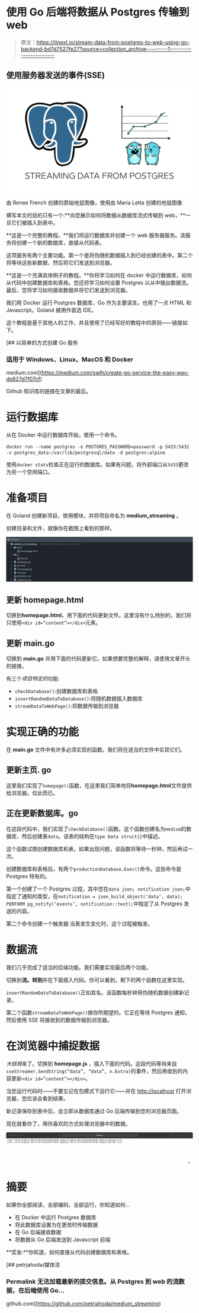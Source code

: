 # 使用 Go 后端将数据从 Postgres 传输到 web

> 原文：<https://itnext.io/stream-data-from-postgres-to-web-using-go-backend-bd7d7527fe27?source=collection_archive---------1----------------------->

## 使用服务器发送的事件(SSE)

![](img/40f14bb2e7240269f3e766b527670954.png)

由 Renee French 创建的原始地鼠图像，使用由 Maria Letta 创建的地鼠图像

撰写本文的目的只有一个:**向您展示如何将数据从数据库流式传输到 web，**一旦它们被插入到表中。

**这是一个完整的教程。**我们将运行数据库并创建一个 web 服务器服务。该服务将创建一个新的数据库，直接从代码表。

这项服务有两个主要功能。第一个是将伪随机数据插入到已经创建的表中。第二个将等待这些新数据，然后将它们发送到浏览器。

**这是一个充满具体例子的教程。**你将学习如何在 docker 中运行数据库，如何从代码中创建数据库和表格。您还将学习如何设置 Postgres 以从中输出数据流。最后，您将学习如何接收数据并将它们发送到浏览器。

我们用 Docker 运行 Postgres 数据库，Go 作为主要语言。也用了一点 HTML 和 Javascript。Goland 被用作首选 IDE。

这个教程是基于其他人的工作，并且使用了已经写好的教程中的原则——链接如下。

[](https://medium.com/swlh/create-go-service-the-easy-way-de827d7f07cf) [## 以简单的方式创建 Go 服务

### 适用于 Windows、Linux、MacOS 和 Docker

medium.com](https://medium.com/swlh/create-go-service-the-easy-way-de827d7f07cf) 

Github 知识库的链接在文章的最后。

# 运行数据库

从在 Docker 中运行数据库开始，使用一个命令。

```
docker run --name postgres -e POSTGRES_PASSWORD=password -p 5433:5432 -v postgres_data:/var/lib/postgresql/data -d postgres:alpine
```

使用`docker stats`检查正在运行的数据库。如果有问题，将外部端口从`5433`更改为另一个空闲端口。

# 准备项目

在 Goland 创建新项目，使用模块，并将项目命名为 **medium_streaming** 。

创建目录和文件，就像你在截图上看到的那样。

![](img/ccff050c640b4b909b87ef3fd66c4b1c.png)

## 更新 homepage.html

切换到**homepage.html**，用下面的代码更新文件。这里没有什么特别的，我们将只使用`<div id=”content”></div>`元素。

## 更新 main.go

切换到 **main.go** 并用下面的代码更新它。如果想要完整的解释，请使用文章开头的链接。

有三个*项目特定的*功能:

*   `checkDatabase()`:创建数据库和表格
*   `insertRandomDataToDatabase()`:将随机数据插入数据库
*   `streamDataToWebPage()`:将数据传输到浏览器

# 实现正确的功能

在 **main.go** 文件中有许多必须实现的函数。我们将在适当的文件中实现它们。

## 更新主页. go

这里我们实现了`homepage()`函数，在这里我们简单地将**homepage.html**文件提供给浏览器。仅此而已。

## 正在更新数据库。go

在这段代码中，我们实现了`checkDatabase()`函数。这个函数创建名为`medium`的数据库，然后创建表`data`。该表的结构在`type Data struct{}`中描述。

这个函数试图创建数据库和表。如果出现问题，该函数将等待一秒钟，然后再试一次。

创建数据库和表格后，有两个`productionDatabase.Exec()`命令。这些命令是 Postgres 特有的。

第一个创建了一个 Postgres 过程，其中您在`data json; notification json;`中指定了通知的类型，在`notification = json_build_object(‘data’, data);
PERFORM pg_notify(‘events’, notification::text);`中指定了从 Postgres 发送的内容。

第二个命令创建一个触发器:当表发生变化时，这个过程被触发。

# 数据流

我们几乎完成了适当的后端功能。我们需要实现最后两个功能。

切换到**流。转到**并在下面插入代码。你可以看到，剩下的两个函数在这里实现。

`insertRandomDataToDatabase()`正如其名。该函数每秒钟用伪随机数据创建新记录。

第二个函数`streamDataToWebPage()`做你所期望的。它正在等待 Postgres 通知，然后使用 SSE 将接收到的数据传输到浏览器。

# 在浏览器中捕捉数据

*大结局*来了。切换到 **homepage.js** ，插入下面的代码。这段代码等待来自`sseStreamer.SendString(“data”, “data”, n.Extra)`的事件，然后用收到的内容更新`<div id=”content”></div>`。

当您运行代码时——不要忘记在包模式下运行它——并在 [http://localhost](http://localhost) 打开浏览器，您应该会看到结果。

新记录保存到表中后，会立即从数据库通过 Go 后端传输到您的浏览器页面。

现在就看你了，用你喜欢的方式处理浏览器中的数据。

![](img/81c2712a94f47dfa3bef85c9e959912b.png)

# 摘要

如果你全部阅读，全部编码，全部运行，你知道如何…

*   在 Docker 中运行 Postgres 数据库
*   将此数据库设置为在更改时传输数据
*   在 Go 后端接收数据
*   将数据从 Go 后端发送到 Javascript 前端

**奖金:**你知道，如何直接从代码创建数据库和表格。

[](https://github.com/petrjahoda/medium_streaming) [## petrjahoda/媒体流

### Permalink 无法加载最新的提交信息。从 Postgres 到 web 的流数据，在后端使用 Go…

github.com](https://github.com/petrjahoda/medium_streaming)